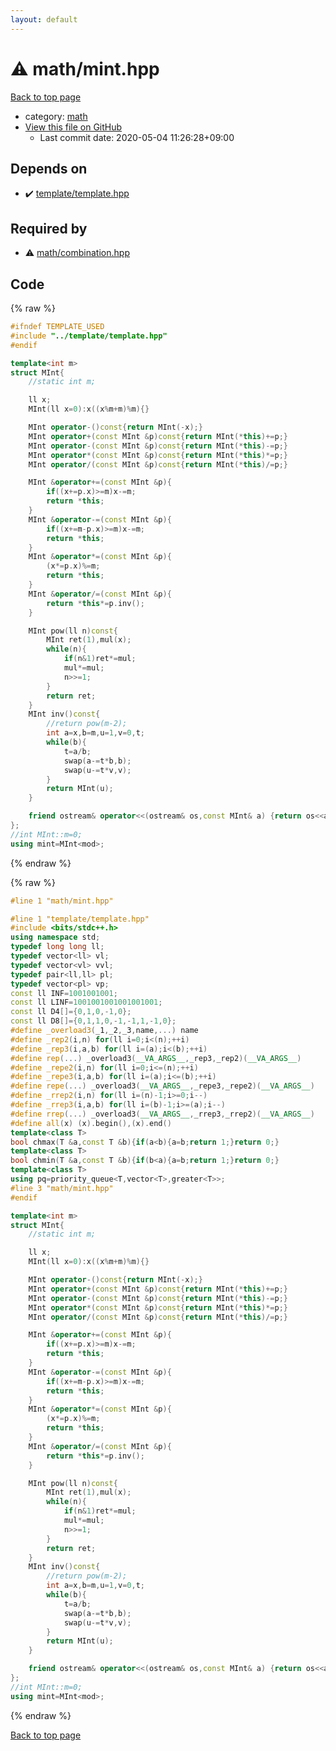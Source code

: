```yaml
---
layout: default
---
```


<!-- mathjax config similar to math.stackexchange -->
<script type="text/javascript" async
  src="https://cdnjs.cloudflare.com/ajax/libs/mathjax/2.7.5/MathJax.js?config=TeX-MML-AM_CHTML">
</script>
<script type="text/x-mathjax-config">
  MathJax.Hub.Config({
    TeX: { equationNumbers: { autoNumber: "AMS" }},
    tex2jax: {
      inlineMath: [ ['$','$'] ],
      processEscapes: true
    },
    "HTML-CSS": { matchFontHeight: false },
    displayAlign: "left",
    displayIndent: "2em"
  });
</script>

<script type="text/javascript" src="https://cdnjs.cloudflare.com/ajax/libs/jquery/3.4.1/jquery.min.js"></script>
<script src="https://cdn.jsdelivr.net/npm/jquery-balloon-js@1.1.2/jquery.balloon.min.js" integrity="sha256-ZEYs9VrgAeNuPvs15E39OsyOJaIkXEEt10fzxJ20+2I=" crossorigin="anonymous"></script>
<script type="text/javascript" src="../../assets/js/copy-button.js"></script>
<link rel="stylesheet" href="../../assets/css/copy-button.css" />


# :warning: math/mint.hpp

<a href="../../index.html">Back to top page</a>

* category: <a href="../../index.html#7e676e9e663beb40fd133f5ee24487c2">math</a>
* <a href="{{ site.github.repository_url }}/blob/master/math/mint.hpp">View this file on GitHub</a>
    - Last commit date: 2020-05-04 11:26:28+09:00




## Depends on

* :heavy_check_mark: <a href="../template/template.hpp.html">template/template.hpp</a>


## Required by

* :warning: <a href="combination.hpp.html">math/combination.hpp</a>


## Code

<a id="unbundled"></a>
{% raw %}
```cpp
#ifndef TEMPLATE_USED
#include "../template/template.hpp"
#endif

template<int m>
struct MInt{
    //static int m;

    ll x;
    MInt(ll x=0):x((x%m+m)%m){}

    MInt operator-()const{return MInt(-x);}
    MInt operator+(const MInt &p)const{return MInt(*this)+=p;}
    MInt operator-(const MInt &p)const{return MInt(*this)-=p;}
    MInt operator*(const MInt &p)const{return MInt(*this)*=p;}
    MInt operator/(const MInt &p)const{return MInt(*this)/=p;}

    MInt &operator+=(const MInt &p){
        if((x+=p.x)>=m)x-=m;
        return *this;
    }
    MInt &operator-=(const MInt &p){
        if((x+=m-p.x)>=m)x-=m;
        return *this;
    }
    MInt &operator*=(const MInt &p){
        (x*=p.x)%=m;
        return *this;
    }
    MInt &operator/=(const MInt &p){
        return *this*=p.inv();
    }

    MInt pow(ll n)const{
        MInt ret(1),mul(x);
        while(n){
            if(n&1)ret*=mul;
            mul*=mul;
            n>>=1;
        }
        return ret;
    }
    MInt inv()const{
        //return pow(m-2);
        int a=x,b=m,u=1,v=0,t;
        while(b){
            t=a/b;
            swap(a-=t*b,b);
            swap(u-=t*v,v);
        }
        return MInt(u);
    }

    friend ostream& operator<<(ostream& os,const MInt& a) {return os<<a.x;}
};
//int MInt::m=0;
using mint=MInt<mod>;
```
{% endraw %}

<a id="bundled"></a>
{% raw %}
```cpp
#line 1 "math/mint.hpp"

#line 1 "template/template.hpp"
#include <bits/stdc++.h>
using namespace std;
typedef long long ll;
typedef vector<ll> vl;
typedef vector<vl> vvl;
typedef pair<ll,ll> pl;
typedef vector<pl> vp;
const ll INF=1001001001;
const ll LINF=1001001001001001001;
const ll D4[]={0,1,0,-1,0};
const ll D8[]={0,1,1,0,-1,-1,1,-1,0};
#define _overload3(_1,_2,_3,name,...) name
#define _rep2(i,n) for(ll i=0;i<(n);++i)
#define _rep3(i,a,b) for(ll i=(a);i<(b);++i)
#define rep(...) _overload3(__VA_ARGS__,_rep3,_rep2)(__VA_ARGS__)
#define _repe2(i,n) for(ll i=0;i<=(n);++i)
#define _repe3(i,a,b) for(ll i=(a);i<=(b);++i)
#define repe(...) _overload3(__VA_ARGS__,_repe3,_repe2)(__VA_ARGS__)
#define _rrep2(i,n) for(ll i=(n)-1;i>=0;i--)
#define _rrep3(i,a,b) for(ll i=(b)-1;i>=(a);i--)
#define rrep(...) _overload3(__VA_ARGS__,_rrep3,_rrep2)(__VA_ARGS__)
#define all(x) (x).begin(),(x).end()
template<class T>
bool chmax(T &a,const T &b){if(a<b){a=b;return 1;}return 0;}
template<class T>
bool chmin(T &a,const T &b){if(b<a){a=b;return 1;}return 0;}
template<class T>
using pq=priority_queue<T,vector<T>,greater<T>>;
#line 3 "math/mint.hpp"
#endif

template<int m>
struct MInt{
    //static int m;

    ll x;
    MInt(ll x=0):x((x%m+m)%m){}

    MInt operator-()const{return MInt(-x);}
    MInt operator+(const MInt &p)const{return MInt(*this)+=p;}
    MInt operator-(const MInt &p)const{return MInt(*this)-=p;}
    MInt operator*(const MInt &p)const{return MInt(*this)*=p;}
    MInt operator/(const MInt &p)const{return MInt(*this)/=p;}

    MInt &operator+=(const MInt &p){
        if((x+=p.x)>=m)x-=m;
        return *this;
    }
    MInt &operator-=(const MInt &p){
        if((x+=m-p.x)>=m)x-=m;
        return *this;
    }
    MInt &operator*=(const MInt &p){
        (x*=p.x)%=m;
        return *this;
    }
    MInt &operator/=(const MInt &p){
        return *this*=p.inv();
    }

    MInt pow(ll n)const{
        MInt ret(1),mul(x);
        while(n){
            if(n&1)ret*=mul;
            mul*=mul;
            n>>=1;
        }
        return ret;
    }
    MInt inv()const{
        //return pow(m-2);
        int a=x,b=m,u=1,v=0,t;
        while(b){
            t=a/b;
            swap(a-=t*b,b);
            swap(u-=t*v,v);
        }
        return MInt(u);
    }

    friend ostream& operator<<(ostream& os,const MInt& a) {return os<<a.x;}
};
//int MInt::m=0;
using mint=MInt<mod>;

```
{% endraw %}

<a href="../../index.html">Back to top page</a>

